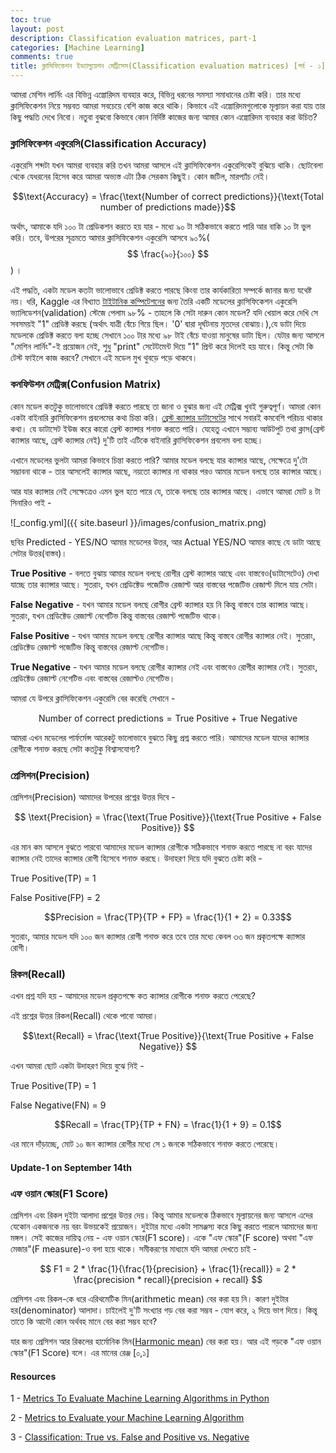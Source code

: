 ```yaml
---
toc: true
layout: post
description: Classification evaluation matrices, part-1
categories: [Machine Learning]
comments: true
title: ক্লাসিফিকেশন ইভ্যালুয়েশন মেট্রিসেস(Classification evaluation matrices) [পর্ব - ১]
---
```

আমরা মেশিন লার্নিং এর বিভিন্ন এল্গোরিদম ব্যবহার করে, বিভিন্ন ধরনের সমস্যা সমাধানের চেষ্টা করি। তার মধ্যে ক্লাসিফিকেশন নিয়ে সম্ভবত আমরা সবচেয়ে বেশি কাজ করে থাকি। কিভাবে এই এল্গোরিদমগুলোকে মূল্যায়ন করা যায় তার কিছু পদ্ধতি দেখে নিবো। নতুবা বুঝবো কিভাবে কোন নির্দিষ্ট কাজের জন্য আমার কোন এল্গোরিদম ব্যবহার করা উচিত?

### ক্লাসিফিকেশন একুরেসি(Classification Accuracy)

একুরেসি শব্দটা যখন আমরা ব্যবহার করি তখন আমরা আসলে এই ক্লাসিফিকেশন একুরেসিকেই বুঝিয়ে থাকি। ছোটবেলা থেকে যেধরনের হিসেব করে আমরা অভ্যস্ত এটা ঠিক সেরকম কিছুই। কোন জটিল, মারপ্যাঁচ নেই।

 $$\text{Accuracy} = \frac{\text{Number of correct predictions}}{\text{Total number of predictions made}}$$

 অর্থাৎ, আমাকে যদি ১০০ টা প্রেডিকশন করতে হয় যার - মধ্যে ৯০ টা সঠিকভাবে করতে পারি আর বাকি ১০ টা ভুল করি। তবে, উপরের সূত্রমতে আমার ক্লাসিফিকেশন একুরেসি আসবে ৯০%( $$ \frac{৯০}{১০০} $$) ।

এই পদ্ধতি, একটা মডেল কতটা ভালোভাবে প্রেডিক্ট করতে পারছে কিংবা তার কার্যকারিতা সম্পর্কে জানার জন্য যথেষ্ট নয়। ধরি, Kaggle এর বিখ্যাত [টাইটানিক কম্পিটেশনের](https://www.kaggle.com/c/titanic) জন্য তৈরি একটি মডেলের ক্লাসিফিকেশন একুরেসি ভ্যালিডেশন(validation) স্টেজে পেলাম ৯৮% - তাহলে কি সেটা দারুন কোন মডেল? যদি খেয়াল করে দেখি সে সবসময়ই "1" প্রেডিক্ট করছে (অর্থাৎ যাত্রী বেঁচে গিয়ে ছিল। '0' দ্বারা দূর্ঘটনায় মৃতদের বোঝায়।),যে ডাটা দিয়ে মডেলকে প্রেডিক্ট করতে বলা হচ্ছে সেখানে ১০০ টার মধ্যে ৯৮ টাই বেঁচে যাওয়া মানুষের ডাটা ছিল। যেটার জন্য আসলে "মেশিন লার্নিং"-ই প্রয়োজন নেই, শুধু "print" সেটেটমেন্ট দিয়ে "1" প্রিন্ট করে দিলেই হয় যাবে। কিন্তু সেটা কি টেস্ট ফাইলে কাজ করবে? সেখানে এই মডেল মুখ থুবড়ে পড়ে থাকবে।

### কনফিউশন মেট্রিক্স(Confusion Matrix)

কোন মডেল কতটুকু ভালোভাবে প্রেডিক্ট করতে পারছে তা জানা ও বুঝার জন্য এই মেট্রিক্স খুবই গুরুত্বপূর্ণ। আমরা কোন একটা বাইনারি ক্লাসিফিকেশন প্রবলেমের কথা চিন্তা করি। [ব্রেস্ট ক্যান্সার ডাটাসেটের](https://www.kaggle.com/uciml/breast-cancer-wisconsin-data) সাথে সবারই কমবেশি পরিচয় থাকার কথা। যে ডাটাসেট ইউজ করে কারো ব্রেস্ট ক্যান্সার শনাক্ত করতে পারি। যেহেতু এখানে সম্ভাব্য আউটপুট তথা ক্লাস(ব্রেস্ট ক্যান্সার আছে, ব্রেস্ট ক্যান্সার নেই) দু'টি তাই এটিকে বাইনারি ক্লাসিফিকেশন প্রবলেম বলা হচ্ছে।

এখানে মডেলের ভুলটা আমরা কিভাবে চিন্তা করতে পারি? আমার মডেল বলছে যার ক্যান্সার আছে, সেক্ষেত্রে দু'টো সম্ভাবনা থাকে - তার আসলেই ক্যান্সার আছে, নয়তো ক্যান্সার না থাকার পরও আমার মডেল বলছে তার ক্যান্সার আছে।

আর যার ক্যান্সার নেই সেক্ষেত্রেও এমন ভুল হতে পারে যে, তাকে বলছে তার ক্যান্সার আছে। এভাবে আমরা মোট ৪ টা সিনারিও পাই -

![_config.yml]({{ site.baseurl }}/images/confusion_matrix.png)

ছবির Predicted - YES/NO আমার মডেলের উত্তর, আর Actual YES/NO আমার কাছে যে ডাটা আছে সেটার উত্তর(বাস্তব)।

**True Positive** - বলতে বুঝায় আমার মডেল বলছে রোগীর ব্রেস্ট ক্যান্সার আছে এবং বাস্তবেও(ডাটাসেটেও) দেখা যাচ্ছে তার ক্যান্সার আছে। সুতরাং, যখন প্রেডিক্টেড পজেটিভ রেজাল্ট আর বাস্তবের পজেটিভ রেজাল্ট মিলে যায় সেটা।

**False Negative** - যখন আমার মডেল বলছে রোগীর ব্রেস্ট ক্যান্সার হয় নি কিন্তু বাস্তবে তার ক্যান্সার আছে। সুতরাং, যখন প্রেডিক্টেড রেজাল্ট নেগেটিভ কিন্তু বাস্তবের রেজাল্ট পজেটিভ থাকে।

**False Positive** - যখন আমার মডেল বলছে রোগীর ক্যান্সার আছে কিন্তু বাস্তবে রোগীর ক্যান্সার নেই। সুতরাং, প্রেডিক্টেড রেজাল্ট পজেটিভ কিন্তু বাস্তবের রেজাল্ট নেগেটিভ।

**True Negative** - যখন আমার মডেল বলছে রোগীর ক্যান্সার নেই এবং বাস্তবেও রোগীর ক্যান্সার নেই। সুতরাং, প্রেডিক্টেড রেজাল্ট নেগেটিভ এবং বাস্তবের রেজাল্টও নেগেটিভ।

আমরা যে উপরে ক্লাসিফিকেশন একুরেসি বের করেছি সেখানে -

$$ \text{Number of correct predictions} = \text{True Positive +  True Negative} $$

আমরা এখন মডেলের পার্ফর্মেন্স আরেকটু ভালোভাবে বুঝতে কিছু প্রশ্ন করতে পারি। আমাদের মডেল যাদের ক্যান্সার রোগীকে শনাক্ত করছে সেটা কতটুকু বিশ্বাসযোগ্য?

### প্রেসিশন(Precision)

প্রেসিশন(Precision) আমাদের উপরের প্রশ্নের উত্তর দিবে -

$$ \text{Precision} = \frac{\text{True Positive}}{\text{True Positive + False Positive}} $$

এর মান কম আসলে বুঝতে পারবো আমাদের মডেল ক্যান্সার রোগীকে সঠিকভাবে শনাক্ত করতে পারছে না বরং যাদের ক্যান্সার নেই তাদের ক্যান্সার রোগী হিসেবে শনাক্ত করছে। উদাহরণ দিয়ে যদি বুঝতে চেষ্টা করি -

True Positive(TP) = 1

False Positive(FP) = 2

$$Precision = \frac{TP}{TP + FP} = \frac{1}{1 + 2} = 0.33$$

সুতরাং, আমার মডেল যদি ১০০ জন ক্যান্সার রোগী শনাক্ত করে তবে তার মধ্যে কেবল ৩৩ জন প্রকৃতপক্ষে ক্যান্সার রোগী।

### রিকল(Recall)

এখন প্রশ্ন যদি হয় - আমাদের মডেল প্রকৃতপক্ষে কত ক্যান্সার রোগীকে শনাক্ত করতে পেরেছে?

এই প্রশ্নের উত্তর রিকল(Recall) থেকে পাবো আমরা।

$$\text{Recall} = \frac{\text{True Positive}}{\text{True Positive + False Negative}} $$

এখন আমরা ছোট একটা উদাহরণ দিয়ে বুঝে নিই -

True Positive(TP) = 1

False Negative(FN) = 9

$$Recall =  \frac{TP}{TP + FN} = \frac{1}{1 + 9} = 0.1$$

এর মানে দাঁড়াচ্ছে, মোট ১০ জন ক্যান্সার রোগীর মধ্যে সে ১ জনকে সঠিকভাবে শনাক্ত করতে পেরেছে।

#### Update-1 on September 14th

### এফ ওয়ান স্কোর(F1 Score)

প্রেসিশন এবং রিকল দুইটা আলাদা প্রশ্নের উত্তর দেয়। কিন্তু আমার মডেলকে ঠিকভাবে মূল্যায়নের জন্য আসলে এদের যেকোন একজনকে নয় বরং উভয়কেই প্রয়োজন। দুইটার মধ্যে একটা সামঞ্জস্য করে কিছু করতে পারলে আমাদের জন্য মঙ্গল। সেই কাজের দায়িত্ব নেয় - এফ ওয়ান স্কোর(F1 score)। একে "এফ স্কোর"(F score) অথবা "এফ মেজার"(F measure)-ও বলা হয়ে থাকে। সমীকরণের মাধ্যমে যদি আমরা দেখতে চাই -

$$ F1 = 2 * \frac{1}{\frac{1}{precision} + \frac{1}{recall}} = 2 * \frac{precision * recall}{precision + recall} $$

প্রেসিশন এবং রিকল-কে ধরে  এরিথমেটিক মিন(arithmetic mean) বের করা হয় নি। কারণ দুইটার হর(denominator) আলাদা। চাইলেই দু'টি সংখ্যার গড় বের করা সম্ভব - যোগ করে, ২ দিয়ে ভাগ দিয়ে। কিন্তু তাতে কি আদৌ কোন অর্থবহ মানে বের করা সম্ভব হবে?

যার জন্য প্রেসিশন আর রিকলের হার্মোনিক মিন([Harmonic mean](https://www.mathsisfun.com/numbers/harmonic-mean.html)) বের করা হয়। আর এই গড়কে "এফ ওয়ান স্কোর"(F1 Score) বলে। এর মানের রেঞ্জ [০,১]

#### Resources

1 - [Metrics To Evaluate Machine Learning Algorithms in Python](https://machinelearningmastery.com/metrics-evaluate-machine-learning-algorithms-python/)

2 - [Metrics to Evaluate your Machine Learning Algorithm](https://towardsdatascience.com/metrics-to-evaluate-your-machine-learning-algorithm-f10ba6e38234)

3 - [Classification: True vs. False and Positive vs. Negative](https://developers.google.com/machine-learning/crash-course/classification/true-false-positive-negative)
